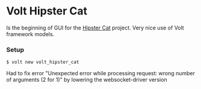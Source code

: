 # Volt Hipster Cat

Is the beginning of GUI for the <a href="https://github.com/maxplomer/hipster_cat/">Hipster Cat</a> project.  Very nice use of Volt framework models.

### Setup

    $ volt new volt_hipster_cat

Had to fix error "Unexpected error while processing request: wrong number of arguments (2 for 1)"
by lowering the websocket-driver version

